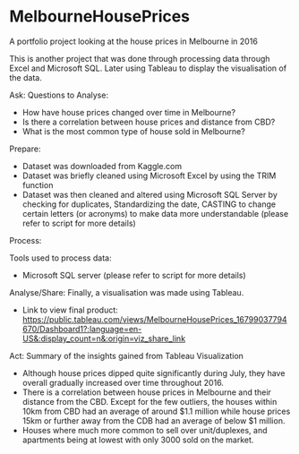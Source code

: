 # MelbourneHousePrices
A portfolio project looking at the house prices in Melbourne in 2016  

This is another project that was done through processing data through Excel and Microsoft SQL. Later using Tableau to display the visualisation of the data.

Ask: Questions to Analyse:
- How have house prices changed over time in Melbourne?
- Is there a correlation between house prices and distance from CBD?
- What is the most common type of house sold in Melbourne?

Prepare:
- Dataset was downloaded from Kaggle.com
- Dataset was briefly cleaned using Microsoft Excel by using the TRIM function
- Dataset was then cleaned and altered using Microsoft SQL Server by checking for duplicates, Standardizing the date, CASTING to change certain letters (or acronyms) to make data more understandable (please refer to script for more details)

Process: 

Tools used to process data:
- Microsoft SQL server (please refer to script for more details)

Analyse/Share: Finally, a visualisation was made using Tableau. 

- Link to view final product: https://public.tableau.com/views/MelbourneHousePrices_16799037794670/Dashboard1?:language=en-US&:display_count=n&:origin=viz_share_link

Act: Summary of the insights gained from Tableau Visualization
- Although house prices dipped quite significantly during July, they have overall gradually increased over time throughout 2016.
- There is a correlation between house prices in Melbourne and their distance from the CBD. Except for the few outliers, the houses within 10km from CBD had an average of around $1.1 million while house prices 15km or further away from the CDB had an average of below $1 million.
- Houses where much more common to sell over unit/duplexes, and apartments being at lowest with only 3000 sold on the market.
